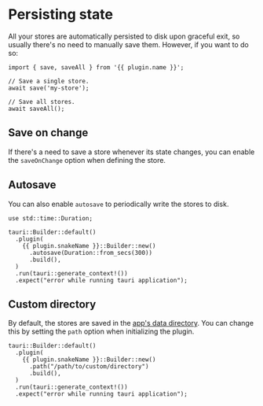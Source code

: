 <script setup lang="ts">
import { useSelectedPlugin } from '@/composables/plugin';

const plugin = useSelectedPlugin();
</script>

# Persisting state

All your stores are automatically persisted to disk upon graceful exit, so usually there's no need to manually save them. However, if you want to do so:

```ts-vue
import { save, saveAll } from '{{ plugin.name }}';

// Save a single store.
await save('my-store');

// Save all stores.
await saveAll();
```

## Save on change

If there's a need to save a store whenever its state changes, you can enable the <DocsTs path="interfaces/StoreBackendOptions.html#saveonchange">`saveOnChange`</DocsTs> option when defining the store.

<div class="tauri-plugin-pinia">

<!--@include: ../examples/save-on-change/pinia.md-->

</div>

<div class="tauri-plugin-svelte">

<!--@include: ../examples/save-on-change/svelte.md-->

</div>

## Autosave

You can also enable <DocsRs path="struct.Builder.html#method.autosave">`autosave`</DocsRs> to periodically write the stores to disk.

```rust-vue{6}
use std::time::Duration;

tauri::Builder::default()
  .plugin(
    {{ plugin.snakeName }}::Builder::new()
      .autosave(Duration::from_secs(300))
      .build(),
  )
  .run(tauri::generate_context!())
  .expect("error while running tauri application");

```

## Custom directory

By default, the stores are saved in the [app's data directory](https://docs.rs/tauri/latest/tauri/path/struct.PathResolver.html#method.app_data_dir). You can change this by setting the <DocsRs path="struct.Builder.html#method.path">`path`</DocsRs> option when initializing the plugin.

```rust-vue{4} [Rust]
tauri::Builder::default()
  .plugin(
    {{ plugin.snakeName }}::Builder::new()
      .path("/path/to/custom/directory")
      .build(),
  )
  .run(tauri::generate_context!())
  .expect("error while running tauri application");
```
